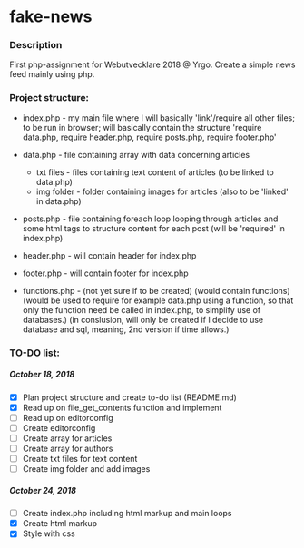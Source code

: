 # fake-news

### Description
First php-assignment for Webutvecklare 2018 @ Yrgo. Create a simple news feed mainly using php.


<!-- TODO:

        -naming conventions: should I call an item in an array name-name or nameName ? for consistency...

        -authors array: Should I include the ID to be displaye don the webpage?
                        Is there a way of creating an ID and fetching the author name by checking for matching ID between the two arrays?

        -create array for articles

        -create 'function'/feature/way of ordering news items chronologically
        -create content files and fill with text
        -create image folder for images
        -figure out how to 'style' content which is stored in txt files

        -->


### Project structure:

- index.php - my main file where I will basically 'link'/require all other files; to be run in browser; will basically contain the structure 'require data.php, require header.php, require posts.php, require footer.php'

- data.php - file containing array with data concerning articles
  - txt files - files containing text content of articles (to be linked to data.php)
  - img folder - folder containing images for articles (also to be 'linked' in data.php)



- posts.php - file containing foreach loop looping through articles and some html tags to structure content for each post (will be 'required' in index.php)

- header.php - will contain header for index.php

- footer.php - will contain footer for index.php

- functions.php - (not yet sure if to be created) (would contain functions) (would be used to require for example data.php using a function, so that only the function need be called in index.php, to simplify use of databases.) (in conslusion, will only be created if I decide to use database and sql, meaning, 2nd version if time allows.)


### TO-DO list:

##### October 18, 2018

- [x] Plan project structure and create to-do list (README.md)
- [x] Read up on file_get_contents function and implement
- [ ] Read up on editorconfig
- [ ] Create editorconfig
- [ ] Create array for articles
- [ ] Create array for authors
- [ ] Create txt files for text content
- [ ] Create img folder and add images

##### October 24, 2018

- [ ] Create index.php including html markup and main loops
- [x] Create html markup
- [x] Style with css
